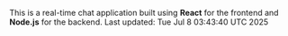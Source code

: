 This is a real-time chat application built using **React** for the frontend and **Node.js** for the backend.
Last updated: Tue Jul  8 03:43:40 UTC 2025
